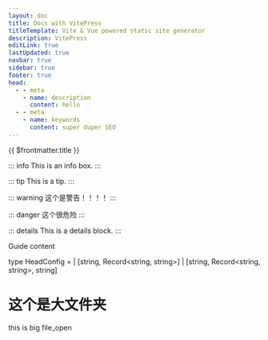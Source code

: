 ```yaml
---
layout: doc
title: Docs with VitePress 
titleTemplate: Vite & Vue powered static site generator
description: VitePress
editLink: true
lastUpdated: true
navbar: true
sidebar: true
footer: true
head:
  - - meta
    - name: description
      content: hello
  - - meta
    - name: keywords
      content: super duper SEO
---
```


{{ $frontmatter.title }}

::: info
This is an info box.
:::

::: tip
This is a tip.
:::

::: warning
这个是警告！！！！
:::

::: danger
这个很危险
:::

::: details
This is a details block.
:::


Guide content


type HeadConfig =
  | [string, Record<string, string>]
  | [string, Record<string, string>, string]


#  这个是大文件夹

this is big file_open


